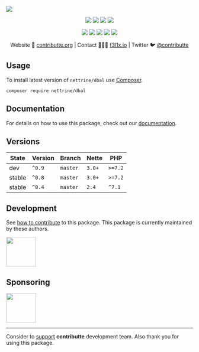 ![](https://heatbadger.now.sh/github/readme/contributte/doctrine-dbal/)

<p align=center>
  <a href="https://github.com/contributte/doctrine-dbal/actions"><img src="https://badgen.net/github/checks/nettrine/dbal/master?cache=300"></a>
  <a href="https://coveralls.io/r/nettrine/dbal"><img src="https://badgen.net/coveralls/c/github/nettrine/dbal?cache=300"></a>
  <a href="https://packagist.org/packages/nettrine/dbal"><img src="https://badgen.net/packagist/dm/nettrine/dbal"></a>
  <a href="https://packagist.org/packages/nettrine/dbal"><img src="https://badgen.net/packagist/v/nettrine/dbal"></a>
</p>
<p align=center>
  <a href="https://packagist.org/packages/nettrine/dbal"><img src="https://badgen.net/packagist/php/nettrine/dbal"></a>
  <a href="https://github.com/contributte/doctrine-dbal"><img src="https://badgen.net/github/license/contributte/doctrine-dbal"></a>
  <a href="https://bit.ly/ctteg"><img src="https://badgen.net/badge/support/gitter/cyan"></a>
  <a href="https://bit.ly/cttfo"><img src="https://badgen.net/badge/support/forum/yellow"></a>
  <a href="https://contributte.org/partners.html"><img src="https://badgen.net/badge/sponsor/donations/F96854"></a>
</p>

<p align=center>
Website 🚀 <a href="https://contributte.org">contributte.org</a> | Contact 👨🏻‍💻 <a href="https://f3l1x.io">f3l1x.io</a> | Twitter 🐦 <a href="https://twitter.com/contributte">@contributte</a>
</p>

## Usage

To install latest version of `nettrine/dbal` use [Composer](https://getcomposer.com).

```
composer require nettrine/dbal
```

## Documentation

For details on how to use this package, check out our [documentation](.docs).

## Versions

| State       | Version     | Branch   | Nette  | PHP     |
|-------------|-------------|----------|--------|---------|
| dev         | `^0.9`      | `master` | `3.0+` | `>=7.2` |
| stable      | `^0.8`      | `master` | `3.0+` | `>=7.2` |
| stable      | `^0.4`      | `master` | `2.4`  | `^7.1`  |

## Development

See [how to contribute](https://contributte.org) to this package. This package is currently maintained by these authors.

<a href="https://github.com/f3l1x">
    <img width="80" height="80" src="https://avatars2.githubusercontent.com/u/538058?v=3&s=80">
</a>

## Sponsoring

<a href="https://github.com/tlapnet">
  <img width="80" height="80" src="https://avatars1.githubusercontent.com/u/22914186?s=80&v=4">
</a>

-----

Consider to [support](https://contributte.com/partners) **contributte** development team.
Also thank you for using this package.
